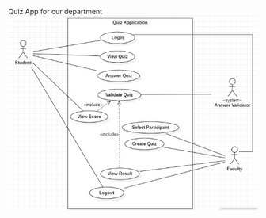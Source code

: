 Quiz App for our department
![alt text](https://github.com/MikiPAUL/Kwiz-It/blob/main/assets/images/usecase-diagram.jpeg?raw=true)
